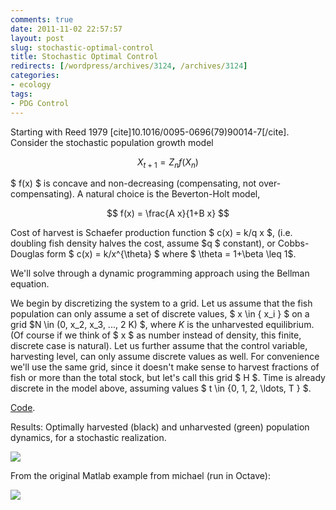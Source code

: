 ```yaml
---
comments: true
date: 2011-11-02 22:57:57
layout: post
slug: stochastic-optimal-control
title: Stochastic Optimal Control
redirects: [/wordpress/archives/3124, /archives/3124]
categories:
- ecology
tags:
- PDG Control
---
```


Starting with Reed 1979 [cite]10.1016/0095-0696(79)90014-7[/cite].
Consider the stochastic population growth model

$$ X_{t+1} = Z_n f(X_n) $$

$ f(x) $ is concave and non-decreasing (compensating, not over-compensating).  A natural choice is the Beverton-Holt model,

$$ f(x) = \frac{A x}{1+B x} $$

Cost of harvest is Schaefer production function $ c(x) = k/q x $, (i.e. doubling fish density halves the cost, assume $q $ constant), or Cobbs-Douglas form $ c(x) = k/x^{\theta} $ where $ \theta = 1+\beta \leq 1$.  

We'll solve through a dynamic programming approach using the Bellman equation.  

We begin by discretizing the system to a grid.  Let us assume that the fish population can only assume a set of discrete values, $ x \in \{ x_i \} $ on a grid $N \in (0, x_2, x_3, ..., 2 K) $, where $K$ is the unharvested equilibrium.  (Of course if we think of $ x $ as number instead of density, this finite, discrete case is natural).  Let us further assume that the control variable, harvesting level, can only assume discrete values as well.  For convenience we'll use the same grid, since it doesn't make sense to harvest fractions of fish or more than the total stock, but let's call this grid $ H $.  Time is already discrete in the model above, assuming values $ t \in \{0, 1, 2, \ldots, T \} $.  

[Code](https://github.com/cboettig/pdg_control/blob/41023cdf80f2f41bf215d83f94bb32b4e485bc46/R/Reed.R).

Results: Optimally harvested (black) and unharvested (green) population dynamics, for a stochastic realization.

![]( http://farm7.staticflickr.com/6213/6307860283_47fc9e704c_o.png )




From the original Matlab example from michael (run in Octave):

![]( http://farm7.staticflickr.com/6102/6308462214_1f255cc3ca_o.png )







